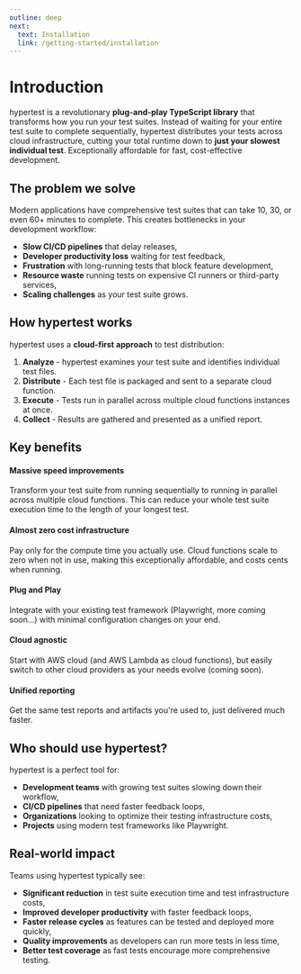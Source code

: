 ```yaml
---
outline: deep
next:
  text: Installation
  link: /getting-started/installation
---
```


# Introduction

hypertest is a revolutionary **plug-and-play TypeScript library** that transforms how you run your test suites. Instead of waiting for your entire test suite to complete sequentially, hypertest distributes your tests across cloud infrastructure, cutting your total runtime down to **just your slowest individual test**. Exceptionally affordable for fast, cost-effective development.

## The problem we solve

Modern applications have comprehensive test suites that can take 10, 30, or even 60+ minutes to complete. This creates bottlenecks in your development workflow:

- **Slow CI/CD pipelines** that delay releases,
- **Developer productivity loss** waiting for test feedback,
- **Frustration** with long-running tests that block feature development,
- **Resource waste** running tests on expensive CI runners or third-party services,
- **Scaling challenges** as your test suite grows.

## How hypertest works

hypertest uses a **cloud-first approach** to test distribution:

1. **Analyze** - hypertest examines your test suite and identifies individual test files.
2. **Distribute** - Each test file is packaged and sent to a separate cloud function.
3. **Execute** - Tests run in parallel across multiple cloud functions instances at once.
4. **Collect** - Results are gathered and presented as a unified report.

## Key benefits

#### Massive speed improvements

Transform your test suite from running sequentially to running in parallel across multiple cloud functions. This can reduce your whole test suite execution time to the length of your longest test.

#### Almost zero cost infrastructure
Pay only for the compute time you actually use. Cloud functions scale to zero when not in use, making this exceptionally affordable, and costs cents when running.

#### Plug and Play
Integrate with your existing test framework (Playwright, more coming soon...) with minimal configuration changes on your end.

#### Cloud agnostic
Start with AWS cloud (and AWS Lambda as cloud functions), but easily switch to other cloud providers as your needs evolve (coming soon).

#### Unified reporting
Get the same test reports and artifacts you're used to, just delivered much faster.

## Who should use hypertest?

hypertest is a perfect tool for:

- **Development teams** with growing test suites slowing down their workflow,
- **CI/CD pipelines** that need faster feedback loops,
- **Organizations** looking to optimize their testing infrastructure costs,
- **Projects** using modern test frameworks like Playwright.

## Real-world impact

Teams using hypertest typically see:

- **Significant reduction** in test suite execution time and test infrastructure costs,
- **Improved developer productivity** with faster feedback loops,
- **Faster release cycles** as features can be tested and deployed more quickly,
- **Quality improvements** as developers can run more tests in less time,
- **Better test coverage** as fast tests encourage more comprehensive testing.
